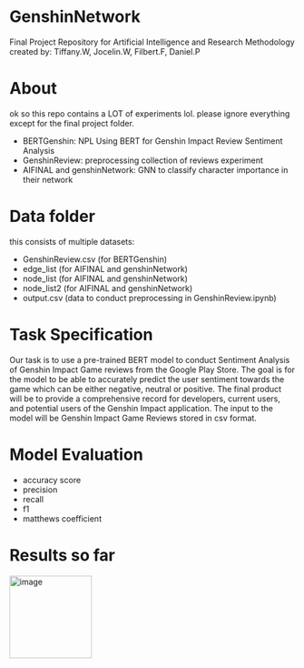 # GenshinNetwork
Final Project Repository for Artificial Intelligence and Research Methodology 
created by: Tiffany.W, Jocelin.W, Filbert.F, Daniel.P
# About
ok so this repo contains a LOT of experiments lol. please ignore everything except for the final project folder.
- BERTGenshin: NPL Using BERT for Genshin Impact Review Sentiment Analysis
- GenshinReview: preprocessing collection of reviews experiment
- AIFINAL and genshinNetwork: GNN to classify character importance in their network
# Data folder
this consists of multiple datasets:
- GenshinReview.csv (for BERTGenshin)
- edge_list (for AIFINAL and genshinNetwork)
- node_list (for AIFINAL and genshinNetwork)
- node_list2 (for AIFINAL and genshinNetwork)
- output.csv (data to conduct preprocessing in GenshinReview.ipynb)

# Task Specification
Our task is to use a pre-trained BERT model to conduct Sentiment Analysis of Genshin Impact Game reviews from the Google Play Store. The goal is for the model to be able to accurately predict the user sentiment towards the game which can be either negative, neutral or positive. The final product will be to provide a comprehensive record for developers, current users, and potential users of the Genshin Impact application. The input to the model will be Genshin Impact Game Reviews stored in csv format.

# Model Evaluation
- accuracy score
- precision
- recall
- f1
- matthews coefficient

# Results so far
<img width="145" alt="image" src="https://github.com/Pandalmation/GenshinDeepLearning/assets/91600281/fa466b10-1043-4c3c-8b4b-09e52c19aa6c">
